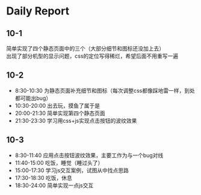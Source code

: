 # Daily Report
## 10-1
简单实现了四个静态页面中的三个（大部分细节和图标还没加上去）  
出现了部分机型的显示问题，css的定位写得稀烂，希望后面不用重写一遍

## 10-2
- 8:30-10:30 为静态页面补充细节和图标（每次调整css都像踩地雷一样，到处都可能出bug）
- 10:30-20:00 出去玩，摸鱼了属于是
- 20:00-21:30 简单实现第四个静态页面
- 21:30-23:30 学习用css+js实现点击按钮的波纹效果

## 10-3
- 8:30-11:40 应用点击按钮波纹效果，主要工作为与一个bug对线
- 11:40-15:00 吃饭，睡觉（睡过头了）
- 15:00-17:30 学习js交互案例，试图从中找点思路
- 17:30-18:30 吃饭，休息
- 18:30-24:00 简单实现一点js交互
